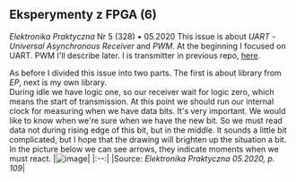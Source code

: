 ## Eksperymenty z FPGA (6)
*Elektronika Praktyczna* Nr 5 (328) • 05.2020
This issue is about *UART* - *Universal Asynchronous Receiver* and *PWM*. At the
beginning I focused on UART. PWM I'll describe later. I is transmitter in 
previous repo, 
[here](https://github.com/mozerpol/NotesFromLearning/tree/master/ExperimentsWithFPGA/4).

As before I divided this issue into two parts. The first is about library from
*EP*, next is my own library. <br/>
During idle we have logic one, so our receiver wait for logic zero, which means
the start of transmission. At this point we should run our internal clock for
measuring when we have data bits. It's very important. We would like to know
when we're sure when we have the new bit. So we must read data not during rising
edge of this bit, but in the middle. It sounds a little bit complicated, but I
hope that the drawing will brighten up the situation a bit. In the picture below
we can see arrows, they indicate moments when we must react.
|![image](https://user-images.githubusercontent.com/43972902/141997910-4e16bcab-04e6-4e65-b6a8-b786e614704d.png)|
|:--:|
|Source: *Elektronika Praktyczna 05.2020, p. 109*|
